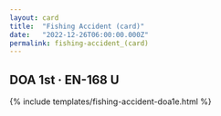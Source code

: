 ```yaml
---
layout: card
title:  "Fishing Accident (card)"
date:   "2022-12-26T06:00:00.000Z"
permalink: fishing-accident_(card)
---
```


## DOA 1st &middot; EN-168 U

{% include templates/fishing-accident-doa1e.html %}
